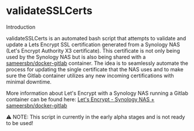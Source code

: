 # validateSSLCerts

Introduction

validateSSLCerts is an automated bash script that attempts to validate and update a Lets Encrypt SSL certification generated from a Synology NAS (Let's Encrypt Authority X3 certificate). This certificate is not only being used by the Synology NAS but is also being shared with a <a href="https://github.com/sameersbn/docker-gitlab">sameersbn/docker-gitlab</a> container. The idea is to seamlessly automate the process for updating the single certificate that the NAS uses and to make sure the Gitlab container utilizes any new incoming certifications with minimal downtime.

More information about Let's Encrypt with a Synology NAS running a Gitlab container can be found here: <a href="https://gist.github.com/mattcarlotta/4d9fdb90376c5d13db2c1b69a2d557a6">Let's Encrypt - Synology NAS + sameersbn/docker-gitlab</a>

⚠️ NOTE: This script in currently in the early alpha stages and is not ready to be used!
